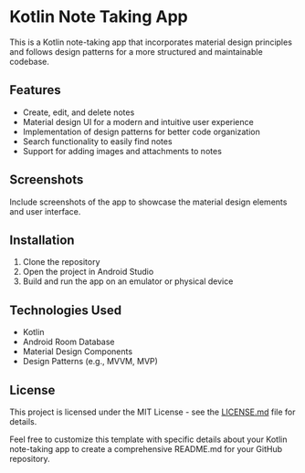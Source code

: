 
# Kotlin Note Taking App

This is a Kotlin note-taking app that incorporates material design principles and follows design patterns for a more structured and maintainable codebase.

## Features
- Create, edit, and delete notes
- Material design UI for a modern and intuitive user experience
- Implementation of design patterns for better code organization
- Search functionality to easily find notes
- Support for adding images and attachments to notes

## Screenshots
Include screenshots of the app to showcase the material design elements and user interface.

## Installation
1. Clone the repository
2. Open the project in Android Studio
3. Build and run the app on an emulator or physical device

## Technologies Used
- Kotlin
- Android Room Database
- Material Design Components
- Design Patterns (e.g., MVVM, MVP)

## License
This project is licensed under the MIT License - see the [LICENSE.md](LICENSE.md) file for details.

Feel free to customize this template with specific details about your Kotlin note-taking app to create a comprehensive README.md for your GitHub repository.